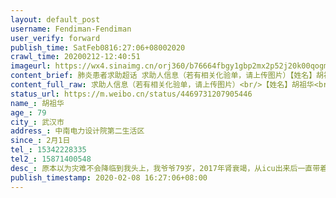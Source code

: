 ```yaml
---
layout: default_post
username: Fendiman-Fendiman
user_verify: forward
publish_time: SatFeb0816:27:06+08002020
crawl_time: 20200212-12:40:51
imageurl: https://wx4.sinaimg.cn/orj360/b76664fbgy1gbp2mx2p52j20k00qogmr.jpg
content_brief: 肺炎患者求助超话 求助人信息（若有相关化验单，请上传图片）【姓名】胡祖华【年龄】79【所在城市】武汉市【所在小区、社区】中南电力设计院第二生活区【患病时间】2月1日【联系方式】15342228335【其他紧急联系人】15871400548【病情描述】原本以为灾难不会降临到我头上，我爷爷79岁，20 ...全文
content_full_raw: 求助人信息（若有相关化验单，请上传图片）<br/>【姓名】胡祖华<br/>【年龄】79<br/>【所在城市】武汉市<br/>【所在小区、社区】中南电力设计院第二生活区<br/>【患病时间】2月1日<br/>【联系方式】15342228335<br/>【其他紧急联系人】15871400548<br/>【病情描述】<br/>原本以为灾难不会降临到我头上，我爷爷79岁，2017年肾衰竭，从icu出来后一直带着造瘘管，有高血压等慢性疾病。从1月20号到现在没出过门，可最近几天逐渐出现乏力，没食欲，腹泻，持续低烧等症状。在线门诊医生说可能是消化不良，但2月7日早上去湖北省中医院拍ct却显示双肺病毒性感染，医生也基本上确认说是新型冠状病毒，去了七医院想要做核酸检测，却被通知要等待5天！社区也上报了情况，社区也没办法。<br/>老人家肾衰竭，心脏也不好，抽血显示肌酐也在上升，并发症随时都可能加重，这几天油盐不进，几乎没有进食，站起来的力气都没有。家里住5楼，没有电梯，打针上下根本不现实。<br/>目前家里还有奶奶，小姑，和我，奶奶患有阿兹海默症（老年痴呆），过10分钟就问一次爷爷出什么事了，让她不进去爷爷的房间也不听，让她戴口罩，她过一会儿也脱下来。家里继续这样下去，我真的不知道怎么办，贴身照顾爷爷的小姑也出现了气短胸闷等状态，我目前也有点乏力加腹泻。求床位让爷爷住进去，也好让我和奶奶，小姑隔离开来，避免进一步交叉感染。<adata-url="http://t.cn/z8bshGX"href="http://weibo.com/p/100101B2094655D56DA6F84092"data-hide=""><spanclass='url-icon'><imgstyle='width:1rem;height:1rem'src='https://h5.sinaimg.cn/upload/2015/09/25/3/timeline_card_small_location_default.png'></span><spanclass="surl-text">武汉·中南电力设计院第二生活区(南苑)</span></a>
status_url: https://m.weibo.cn/status/4469731207905446
name_: 胡祖华
age_: 79
city_: 武汉市
address_: 中南电力设计院第二生活区
since_: 2月1日
tel_: 15342228335
tel2_: 15871400548
desc_: 原本以为灾难不会降临到我头上，我爷爷79岁，2017年肾衰竭，从icu出来后一直带着造瘘管，有高血压等慢性疾病。从1月20号到现在没出过门，可最近几天逐渐出现乏力，没食欲，腹泻，持续低烧等症状。在线门诊医生说可能是消化不良，但2月7日早上去湖北省中医院拍ct却显示双肺病毒性感染，医生也基本上确认说是新型冠状病毒，去了七医院想要做核酸检测，却被通知要等待5天！社区也上报了情况，社区也没办法。老人家肾衰竭，心脏也不好，抽血显示肌酐也在上升，并发症随时都可能加重，这几天油盐不进，几乎没有进食，站起来的力气都没有。家里住5楼，没有电梯，打针上下根本不现实。目前家里还有奶奶，小姑，和我，奶奶患有阿兹海默症（老年痴呆），过10分钟就问一次爷爷出什么事了，让她不进去爷爷的房间也不听，让她戴口罩，她过一会儿也脱下来。家里继续这样下去，我真的不知道怎么办，贴身照顾爷爷的小姑也出现了气短胸闷等状态，我目前也有点乏力加腹泻。求床位让爷爷住进去，也好让我和奶奶，小姑隔离开来，避免进一步交叉感染。<adata-url="http//t.cn/z8bshGX"href="http//weibo.com/p/100101B2094655D56DA6F84092"data-hide=""><spanclass='url-icon'><imgstyle='width1rem;height1rem'src='https//h5.sinaimg.cn/upload/2015/09/25/3/timeline_card_small_location_default.png'></span><spanclass="surl-text">武汉·中南电力设计院第二生活区(南苑)</span></a>
publish_timestamp: 2020-02-08 16:27:06+08:00
---
```

